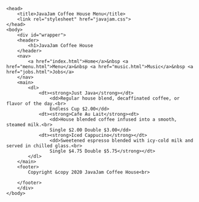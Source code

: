 <html>
	
	<head>
		<title>JavaJam Coffee House Menu</title>
		<link rel="stylesheet" href="javajam.css">
	</head>
	<body>
		<div id="wrapper">
		<header>
			<h1>JavaJam Coffee House
		</header>
		<nav>
			<a href="index.html">Home</a>&nbsp <a href="menu.html">Menu</a>&nbsp <a href="music.html">Music</a>&nbsp <a href="jobs.html">Jobs</a>
		</nav>
		<main>
			<dl>
				<dt><strong>Just Java</strong></dt>
					<dd>Regular house blend, decaffinated coffee, or flavor of the day.<br>
					Endless Cup $2.00</dd>
				<dt><strong>Cafe Au Lait</strong><dt>
					<dd>House blended coffee infused into a smooth, steamed milk.<br>
					Single $2.00 Double $3.00</dd>
				<dt><strong>Iced Cappucino</strong></dt>
					<dd>Sweetened espresso blended with icy-cold milk and served in chilled glass.<br>
					Single $4.75 Double $5.75</strong></dt>
			</dl>
		</main>
		<footer>
			Copyright &copy 2020 JavaJam Coffee House<br>
				
		</footer>
		</div>
	</body>
</html>
